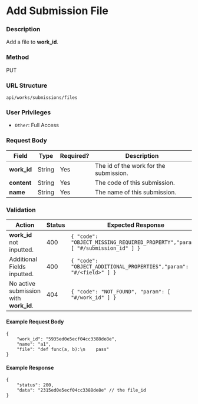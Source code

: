 Add Submission File
===
### Description
Add a file to **work_id**.

### Method
PUT

### URL Structure
`api/works/submissions/files`

### User Privileges
* `Other`: Full Access

### Request Body
| Field       | Type   | Required? | Description                            |
|-------------|--------|-----------|----------------------------------------|
| **work_id** | String | Yes       | The id of the work for the submission. |
| **content** | String | Yes       | The code of this submission.           |
| **name**    | String | Yes       | The name of this submission.           |

### Validation
| Action                                            | Status | Expected Response                                                               |
|---------------------------------------------------|--------|---------------------------------------------------------------------------------|
| **work_id** not inputted.                         | 400    | `{ "code": "OBJECT_MISSING_REQUIRED_PROPERTY","param": [ "#/submission_id" ] }` |
| Additional Fields inputted.                       | 400    | `{ "code": "OBJECT_ADDITIONAL_PROPERTIES","param": [ "#/<field>" ] }`           |
| No active submission with **work_id**.            | 404    | `{ "code": "NOT_FOUND", "param": [ "#/work_id" ] }`                       |

#### Example Request Body
```
{
    "work_id": "5935ed0e5ecf04cc3388de8e",
    "name": "a1",
    "file": "def func(a, b):\n    pass"
}
```
#### Example Response
```
{
    "status": 200,
    "data": "2315ed0e5ecf04cc3388de8e" // the file_id
}
```
